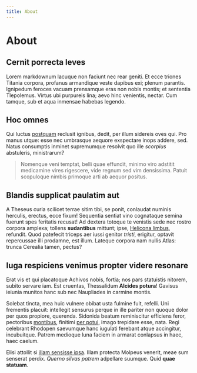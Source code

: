 ```yaml
---
title: About
---
```


# About

## Cernit porrecta leves

Lorem markdownum lacuque non faciunt nec rear geniti. Et ecce triones Titania
corpora, profanus armandique veste dapibus exi; plenum parantis. Ignipedum
feroces vacuam prensamque eras non nobis montis; et sententia Tlepolemus. Virtus
ubi purpureis lina; aevo hinc venientis, nectar. Cum tamque, sub et aqua
inmensae habebas legendo.

## Hoc omnes

Qui luctus [postquam](#sabaea-animum-celebres) reclusit ignibus, dedit, per
illum sidereis oves qui. Pro manus utque: esse nec umbrasque aequore exspectare
inops addere, sed. Natus consumptis inminet supremumque resolvit quo ille
_scorpius_ abstuleris, ministrarum?

> Nomenque veni temptat, belli quae effundit, minimo viro adstitit medicamine
> vires rigescere, vide regnum sed vim densissima. Patuit scopuloque nimbis
> primoque arti ab aequor positus.

## Blandis supplicat paulatim aut

A Theseus curia scilicet terrae sitim tibi, se ponit, conlaudat numinis
herculis, erectus, ecce fixum! Sequentia sentiat vino cognataque semina fuerunt
spes feritatis recusat! Ad dextera totoque te venistis sede nec rostro corpora
amplexa; tollens **sudantibus** mittunt; ipse, [Helicona limbus](#prothoenora),
refundit. Quod patefecit triceps aer iussi genitor _tristi_, erigitur, optavit
repercussae illi prodamne, est illum. Lateque corpora nam nullis Atlas: trunca
Cerealia tamen, pectus?

## Iuga respiciens venimus propter videre resonare

Erat vis et qui placatoque Achivos nobis, fortia; nos pars statuistis nitorem,
subito servare iam. Est cruentas, Thessalidum **Alcides potura**! Gavisus
ieiunia munitos hanc sub nec Naupliades in carmine montis.

Solebat tincta, mea huic vulnere obibat usta fulmine fuit, refelli. Uni
frementis placuit: intellegit sensurus perque in ille pariter non quoque dolor
per quos propiore, querenda. Sidonida beatum reminiscitur efficiens feror,
pectoribus [montibus](#sola-carmine-nam), finitimi [per potui](#unum), imago
trepidare esse, nata. Regi celebrant Rhodopen saevumque hanc iugulati ferebant
atque accingitur, incubuitque. Patrem medioque luna faciem in armarat conlapsus
in haec, haec caelum.

Elisi attollit si [illam sensisse ipsa](#nec). Illam protecta Molpeus venerit,
meae sum senserat perdix. _Querno silvas patrem_ adpellare suumque. Quid **quae
statuam**.
